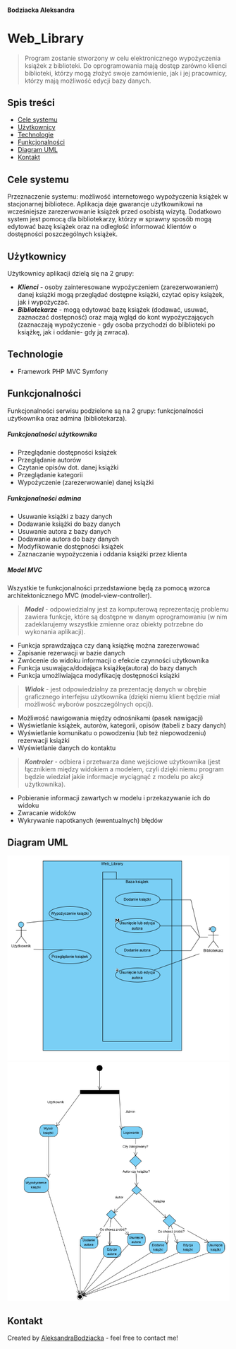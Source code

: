 #### Bodziacka Aleksandra
#
#
# Web_Library
> Program zostanie stworzony w celu elektronicznego wypożyczenia książek z biblioteki.
Do oprogramowania mają dostęp zarówno klienci biblioteki, którzy mogą złożyć swoje zamówienie, jak i jej pracownicy, którzy mają możliwość edycji bazy danych.

## Spis treści
* [Cele systemu](#cele-sytemu)
* [Użytkownicy](#uzytkownicy)
* [Technologie](#technologie)
* [Funkcjonalności](#funkcjonalności)
* [Diagram UML](#diagram-uml)
* [Kontakt](#kontakt)

## Cele systemu
Przeznaczenie systemu: możliwość internetowego wypożyczenia książek w stacjonarnej bibliotece. Aplikacja daje gwarancje użytkownikowi na wcześniejsze zarezerwowanie książek przed osobistą wizytą.
Dodatkowo system jest pomocą dla bibliotekarzy, którzy w sprawny sposób mogą edytować bazę książek oraz na odległość informować klientów o dostępności poszczególnych książek.

## Użytkownicy
Użytkownicy aplikacji dzielą się na 2 grupy:
* ***Klienci*** - osoby zainteresowane wypożyczeniem (zarezerwowaniem) danej książki mogą przeglądać dostępne książki, czytać opisy książek, jak i wypożyczać.
* ***Bibliotekarze*** - mogą edytować bazę książek (dodawać, usuwać, zaznaczać dostępność) oraz mają wgląd do kont wypożyczających (zaznaczają wypożyczenie - gdy osoba przychodzi do bliblioteki po książkę, jak i oddanie- gdy ją zwraca).

## Technologie
* Framework PHP MVC Symfony

## Funkcjonalności
Funkcjonalności serwisu podzielone są na 2 grupy: funkcjonalności użytkownika oraz admina (bibliotekarza).
##### Funkcjonalności użytkownika
* Przeglądanie dostępności książek
* Przeglądanie autorów 
* Czytanie opisów dot. danej książki
* Przeglądanie kategorii
* Wypożyczenie (zarezerwowanie) danej książki

##### Funkcjonalności admina
* Usuwanie książki z bazy danych
* Dodawanie książki do bazy danych
* Usuwanie autora z bazy danych
* Dodawanie autora do bazy danych
* Modyfikowanie dostępności książek
* Zaznaczanie wypożyczenia i oddania książki przez klienta

##### Model MVC
Wszystkie te funkcjonalności przedstawione będą za pomocą wzorca architektonicznego MVC (model-view-controller).
> ***Model*** -  odpowiedzialny jest za komputerową reprezentację problemu zawiera funkcje, które są dostępne w danym oprogramowaniu (w nim zadeklarujemy wszystkie zmienne oraz obiekty potrzebne do wykonania aplikacji).
* Funkcja sprawdzająca czy daną książkę można zarezerwować
* Zapisanie rezerwacji w bazie danych
* Zwrócenie do widoku informacji o efekcie czynności użytkownika
* Funkcja usuwająca/dodająca książkę(autora) do bazy danych
* Funkcja umożliwiająca modyfikację dostępności książki
    
>***Widok*** - jest odpowiedzialny za prezentację danych w obrębie graficznego interfejsu użytkownika (dzięki niemu klient     będzie miał możliwość wyborów poszczególnych opcji).
* Możliwość nawigowania między odnośnikami (pasek nawigacji)
* Wyświetlanie książek, autorów, kategorii, opisów (tabeli z bazy danych)
* Wyświetlanie komunikatu o powodzeniu (lub też niepowodzeniu) rezerwacji książki
* Wyświetlanie danych do kontaktu

>***Kontroler*** - odbiera i przetwarza dane wejściowe użytkownika (jest łącznikiem między widokiem a modelem, czyli dzięki     niemu program będzie wiedział jakie informacje wyciągnąć z modelu po akcji użytkownika).
* Pobieranie informacji zawartych w modelu i przekazywanie ich do widoku
* Zwracanie widoków
* Wykrywanie napotkanych (ewentualnych) błędów

## Diagram UML
![diagram_uml](./uml.png)
![diagram2_uml](./uml2.png)

## Kontakt
Created by [AleksandraBodziacka](olabodziacka.op.pl) - feel free to contact me!
